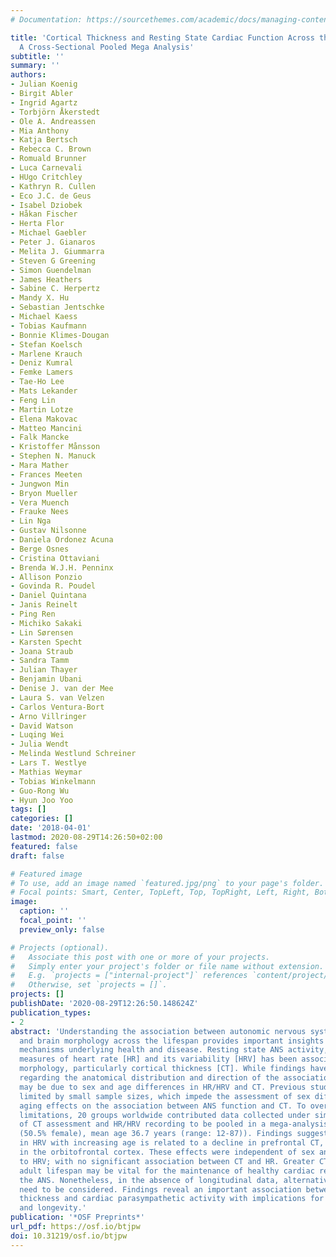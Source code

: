 ```yaml
---
# Documentation: https://sourcethemes.com/academic/docs/managing-content/

title: 'Cortical Thickness and Resting State Cardiac Function Across the Lifespan:
  A Cross-Sectional Pooled Mega Analysis'
subtitle: ''
summary: ''
authors:
- Julian Koenig
- Birgit Abler
- Ingrid Agartz
- Torbjörn Åkerstedt
- Ole A. Andreassen
- Mia Anthony
- Katja Bertsch
- Rebecca C. Brown
- Romuald Brunner
- Luca Carnevali
- HUgo Critchley
- Kathryn R. Cullen
- Eco J.C. de Geus
- Isabel Dziobek
- Håkan Fischer
- Herta Flor
- Michael Gaebler
- Peter J. Gianaros
- Melita J. Giummarra
- Steven G Greening
- Simon Guendelman
- James Heathers
- Sabine C. Herpertz
- Mandy X. Hu
- Sebastian Jentschke
- Michael Kaess
- Tobias Kaufmann
- Bonnie Klimes-Dougan
- Stefan Koelsch
- Marlene Krauch
- Deniz Kumral
- Femke Lamers
- Tae-Ho Lee
- Mats Lekander
- Feng Lin
- Martin Lotze
- Elena Makovac
- Matteo Mancini
- Falk Mancke
- Kristoffer Månsson
- Stephen N. Manuck
- Mara Mather
- Frances Meeten
- Jungwon Min
- Bryon Mueller
- Vera Muench
- Frauke Nees
- Lin Nga
- Gustav Nilsonne
- Daniela Ordonez Acuna
- Berge Osnes
- Cristina Ottaviani
- Brenda W.J.H. Penninx
- Allison Ponzio
- Govinda R. Poudel
- Daniel Quintana
- Janis Reinelt
- Ping Ren
- Michiko Sakaki
- Lin Sørensen
- Karsten Specht
- Joana Straub
- Sandra Tamm
- Julian Thayer
- Benjamin Ubani
- Denise J. van der Mee
- Laura S. van Velzen
- Carlos Ventura-Bort
- Arno Villringer
- David Watson
- Luqing Wei
- Julia Wendt
- Melinda Westlund Schreiner
- Lars T. Westlye
- Mathias Weymar
- Tobias Winkelmann
- Guo-Rong Wu
- Hyun Joo Yoo
tags: []
categories: []
date: '2018-04-01'
lastmod: 2020-08-29T14:26:50+02:00
featured: false
draft: false

# Featured image
# To use, add an image named `featured.jpg/png` to your page's folder.
# Focal points: Smart, Center, TopLeft, Top, TopRight, Left, Right, BottomLeft, Bottom, BottomRight.
image:
  caption: ''
  focal_point: ''
  preview_only: false

# Projects (optional).
#   Associate this post with one or more of your projects.
#   Simply enter your project's folder or file name without extension.
#   E.g. `projects = ["internal-project"]` references `content/project/deep-learning/index.md`.
#   Otherwise, set `projects = []`.
projects: []
publishDate: '2020-08-29T12:26:50.148624Z'
publication_types:
- 2
abstract: 'Understanding the association between autonomic nervous system [ANS] function
  and brain morphology across the lifespan provides important insights into neurovisceral
  mechanisms underlying health and disease. Resting state ANS activity, indexed by
  measures of heart rate [HR] and its variability [HRV] has been associated with brain
  morphology, particularly cortical thickness [CT]. While findings have been mixed
  regarding the anatomical distribution and direction of the associations, these inconsistencies
  may be due to sex and age differences in HR/HRV and CT. Previous studies have been
  limited by small sample sizes, which impede the assessment of sex differences and
  aging effects on the association between ANS function and CT. To overcome these
  limitations, 20 groups worldwide contributed data collected under similar protocols
  of CT assessment and HR/HRV recording to be pooled in a mega-analysis (N = 1,218
  (50.5% female), mean age 36.7 years (range: 12-87)). Findings suggest that the decline
  in HRV with increasing age is related to a decline in prefrontal CT, particularly
  in the orbitofrontal cortex. These effects were independent of sex and specific
  to HRV; with no significant association between CT and HR. Greater CT across the
  adult lifespan may be vital for the maintenance of healthy cardiac regulation via
  the ANS. Nonetheless, in the absence of longitudinal data, alternative explanations
  need to be considered. Findings reveal an important association between cortical
  thickness and cardiac parasympathetic activity with implications for healthy aging
  and longevity.'
publication: '*OSF Preprints*'
url_pdf: https://osf.io/btjpw
doi: 10.31219/osf.io/btjpw
---
```

